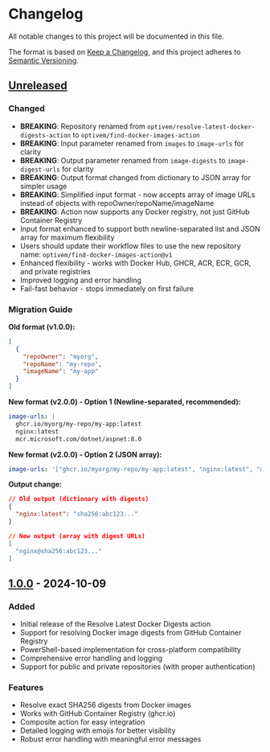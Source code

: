 # Changelog

All notable changes to this project will be documented in this file.

The format is based on [Keep a Changelog](https://keepachangelog.com/en/1.0.0/),
and this project adheres to [Semantic Versioning](https://semver.org/spec/v2.0.0.html).

## [Unreleased]

### Changed
- **BREAKING**: Repository renamed from `optivem/resolve-latest-docker-digests-action` to `optivem/find-docker-images-action`
- **BREAKING**: Input parameter renamed from `images` to `image-urls` for clarity
- **BREAKING**: Output parameter renamed from `image-digests` to `image-digest-urls` for clarity
- **BREAKING**: Output format changed from dictionary to JSON array for simpler usage
- **BREAKING**: Simplified input format - now accepts array of image URLs instead of objects with repoOwner/repoName/imageName
- **BREAKING**: Action now supports any Docker registry, not just GitHub Container Registry
- Input format enhanced to support both newline-separated list and JSON array for maximum flexibility
- Users should update their workflow files to use the new repository name: `optivem/find-docker-images-action@v1`
- Enhanced flexibility - works with Docker Hub, GHCR, ACR, ECR, GCR, and private registries
- Improved logging and error handling
- Fail-fast behavior - stops immediately on first failure

### Migration Guide
**Old format (v1.0.0):**
```json
[
  {
    "repoOwner": "myorg",
    "repoName": "my-repo", 
    "imageName": "my-app"
  }
]
```

**New format (v2.0.0) - Option 1 (Newline-separated, recommended):**
```yaml
image-urls: |
  ghcr.io/myorg/my-repo/my-app:latest
  nginx:latest
  mcr.microsoft.com/dotnet/aspnet:8.0
```

**New format (v2.0.0) - Option 2 (JSON array):**
```yaml
image-urls: '["ghcr.io/myorg/my-repo/my-app:latest", "nginx:latest", "mcr.microsoft.com/dotnet/aspnet:8.0"]'
```

**Output change:**
```json
// Old output (dictionary with digests)
{
  "nginx:latest": "sha256:abc123..."
}

// New output (array with digest URLs)
[
  "nginx@sha256:abc123..."
]
```

## [1.0.0] - 2024-10-09

### Added
- Initial release of the Resolve Latest Docker Digests action
- Support for resolving Docker image digests from GitHub Container Registry
- PowerShell-based implementation for cross-platform compatibility
- Comprehensive error handling and logging
- Support for public and private repositories (with proper authentication)

### Features
- Resolve exact SHA256 digests from Docker images
- Works with GitHub Container Registry (ghcr.io)
- Composite action for easy integration
- Detailed logging with emojis for better visibility
- Robust error handling with meaningful error messages

[Unreleased]: https://github.com/optivem/find-docker-images-action/compare/v1.0.0...HEAD
[1.0.0]: https://github.com/optivem/find-docker-images-action/releases/tag/v1.0.0